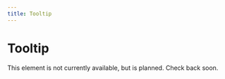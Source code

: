 ```yaml
---
title: Tooltip
---
```


# Tooltip

This element is not currently available, but is planned. Check back soon. 